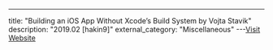 ---
title: "Building an iOS App Without Xcode’s Build System by Vojta Stavik"
description: "2019.02 [hakin9]"
external_category: "Miscellaneous"
---[Visit Website](https://hakin9.org/building-an-ios-app-without-xcodes-build-system/)

